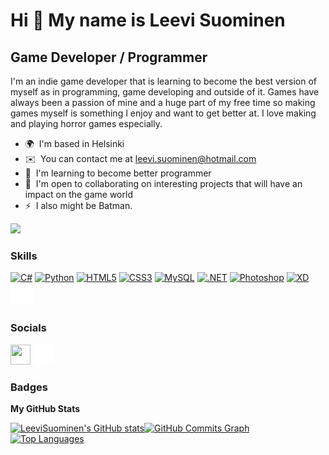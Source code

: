 Hi 👋 My name is Leevi Suominen
===============================

Game Developer / Programmer
---------------------------

I'm an indie game developer that is learning to become the best version of myself as in programming, game developing and outside of it. Games have always been a passion of mine and a huge part of my free time so making games myself is something I enjoy and want to get better at. I love making and playing horror games especially.

*   🌍  I'm based in Helsinki
*   ✉️  You can contact me at [leevi.suominen@hotmail.com](mailto:leevi.suominen@hotmail.com)
*   🧠  I'm learning to become better programmer
*   🤝  I'm open to collaborating on interesting projects that will have an impact on the game world
*   ⚡  I also might be Batman.

<a href="https://www.github.com/LeeviSuominen" target="_blank" rel="noreferrer"><img src="https://img.shields.io/github/followers/LeeviSuominen?logo=github&style=for-the-badge&color=0891b2&labelColor=1c1917" />
</a>

### Skills 
<p align="left">

<a href="https://docs.microsoft.com/en-us/dotnet/csharp/" target="_blank" rel="noreferrer"><img src="https://raw.githubusercontent.com/danielcranney/readme-generator/main/public/icons/skills/csharp-colored.svg" width="36" height="36" alt="C#" /></a>
<a href="https://www.python.org/" target="_blank" rel="noreferrer"><img src="https://raw.githubusercontent.com/danielcranney/readme-generator/main/public/icons/skills/python-colored.svg" width="36" height="36" alt="Python" /></a>
<a href="https://developer.mozilla.org/en-US/docs/Glossary/HTML5" target="_blank" rel="noreferrer"><img src="https://raw.githubusercontent.com/danielcranney/readme-generator/main/public/icons/skills/html5-colored.svg" width="36" height="36" alt="HTML5" /></a>
<a href="https://www.w3.org/TR/CSS/#css" target="_blank" rel="noreferrer"><img src="https://raw.githubusercontent.com/danielcranney/readme-generator/main/public/icons/skills/css3-colored.svg" width="36" height="36" alt="CSS3" /></a>
<a href="https://www.mysql.com/" target="_blank" rel="noreferrer"><img src="https://raw.githubusercontent.com/danielcranney/readme-generator/main/public/icons/skills/mysql-colored.svg" width="36" height="36" alt="MySQL" /></a>
<a href="https://dotnet.microsoft.com/en-us/" target="_blank" rel="noreferrer"><img src="https://raw.githubusercontent.com/danielcranney/readme-generator/main/public/icons/skills/dot-net-colored.svg" width="36" height="36" alt=".NET" /></a>
<a href="https://www.adobe.com/uk/products/photoshop.html" target="_blank" rel="noreferrer"><img src="https://raw.githubusercontent.com/danielcranney/readme-generator/main/public/icons/skills/photoshop-colored.svg" width="36" height="36" alt="Photoshop" /></a>
<a href="https://www.adobe.com/uk/products/xd.html" target="_blank" rel="noreferrer"><img src="https://raw.githubusercontent.com/danielcranney/readme-generator/main/public/icons/skills/xd-colored.svg" width="36" height="36" alt="XD" /></a>
<a href="https://unity.com/" target="_blank" rel="noreferrer">
    <img src="https://raw.githubusercontent.com/Hamburjare/hamburjare/main/svg/unity-white.svg" width="36" height="36" alt="Unity" />
</a>
</p>
                    
### Socials
                  
<p align="left">
                          
<a href="https://www.github.com/LeeviSuominen" target="_blank" rel="noreferrer"><img src="https://raw.githubusercontent.com/danielcranney/readme-generator/main/public/icons/socials/github-dark.svg" width="32" height="32" /></a>
<a href="https://play.unity.com/u/LeeeviS" target="_blank" rel="noreferrer">
    <img src="https://raw.githubusercontent.com/Hamburjare/hamburjare/main/svg/unity-white.svg" width="32" height="32" />
</a>
</p>

### Badges

<b>My GitHub Stats</b>

<a href="http://www.github.com/LeeviSuominen"><img src="https://github-readme-stats.vercel.app/api?username=LeeviSuominen&show_icons=true&hide=&count_private=true&title_color=0891b2&text_color=ffffff&icon_color=0891b2&bg_color=1c1917&hide_border=true&show_icons=true" alt="LeeviSuominen's GitHub stats" /></a><a href="http://www.github.com/LeeviSuominen"><img src="https://github-readme-activity-graph.cyclic.app/graph?username=LeeviSuominen&bg_color=1c1917&color=ffffff&line=0891b2&point=ffffff&area_color=1c1917&area=true&hide_border=true&custom_title=GitHub%20Commits%20Graph" alt="GitHub Commits Graph" /></a>
<a href="https://github.com/leevisuominen" align="right">
    <img src="https://github-readme-stats.vercel.app/api/top-langs/?username=leevisuominen&layout=compact&langs_count=10&tileevisuominentle_color=0891b2&text_color=ffffff&icon_color=0891b2&bg_color=1c1917&hide_border=true&locale=en&custom_title=Top%20%Languages" alt="Top Languages" />
</a>
